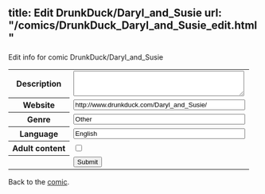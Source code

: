 title: Edit DrunkDuck/Daryl_and_Susie
url: "/comics/DrunkDuck_Daryl_and_Susie_edit.html"
---
Edit info for comic DrunkDuck/Daryl_and_Susie

<form name="comic" action="http://gaepostmail.appspot.com/comic/" method="post">
<table class="comicinfo">
<tr>
<th>Description</th><td><textarea name="description" cols="40" rows="3"></textarea></td>
</tr>
<tr>
<th>Website</th><td><input type="text" name="url" value="http://www.drunkduck.com/Daryl_and_Susie/" size="40"/></td>
</tr>
<tr>
<th>Genre</th><td><input type="text" name="genre" value="Other" size="40"/></td>
</tr>
<tr>
<th>Language</th><td><input type="text" name="language" value="English" size="40"/></td>
</tr>
<tr>
<th>Adult content</th><td><input type="checkbox" name="adult" value="adult" /></td>
</tr>
<tr>
<th></th><td>
<input type="hidden" name="comic" value="DrunkDuck_Daryl_and_Susie" />
<input type="submit" name="submit" value="Submit" />
</td>
</tr>
</table>
</form>

Back to the [comic](DrunkDuck_Daryl_and_Susie.html).

